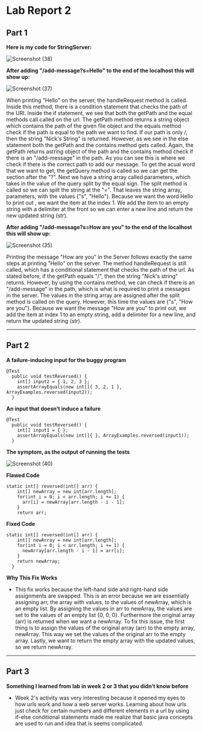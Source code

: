 # Lab Report 2

## Part 1

**Here is my code for StringServer:**

![Screenshot (38)](https://user-images.githubusercontent.com/103862450/215586307-cb148d5c-83db-4fdc-94f4-9165636043a0.png)

**After adding "/add-message?s=Hello" to the end of the localhost this will show up:**

![Screenshot (37)](https://user-images.githubusercontent.com/103862450/215585355-b991c462-e6f9-46e3-a1b8-8ceb63142c40.png)

When printing "Hello" on the server, the handleRequest method is called. Inside this method, there is a condition statement that checks the path of the URI. Inside the if statement, we see that both the getPath and the equal methods call called on the url. The getPath method returns a string object which contains the path of the given file object and the equals method check if the path is equal to the path we want to find. If our path is only /, then the string "Nick's String" is returned. However, as we see in the else statement both the getPath and the contains method gets called. Again, the getPath returns astring object of the path and the contains method check if there is an "/add-message" in the path. As you can see this is where we check if there is the correct path to add our message. To get the acual word that we want to get, the getQuery method is called so we can get the section after the "?". Next we have a string array called parameters, which takes in the value of the query split by the equal sign. The split method is called so we can split the string at the "=". That leaves the string array, parameters, with the values {"s", "Hello"}. Because we want the word Hello to print out , we want the item at the index 1. We add the item to an empty string with a delimiter at the front so we can enter a new line and return the new updated string (str). 


**After adding "/add-message?s=How are you" to the end of the localhost this will show up:**

![Screenshot (35)](https://user-images.githubusercontent.com/103862450/215585494-a0eebe34-b4cc-4309-81f9-b4f9e1cee415.png)

Printing the message "How are you" in the Server follows exactly the same steps at printing "Hello" on the server. The method handleRequest is still called, which has a conditional statement that checks the path of the url. As stated before, if the getPath equals "/", then the string "Nick's string" returns. However, by using the contains method, we can check if there is an "/add-message" in the path, which is what is required to print a messages in the server. The values in the string array are assigned after the split method is called on the query. However, this time the values are {"s", "How are you"}. Because we want the message "How are you" to print out, we add the item at index 1 to an empty string, add a delimiter for a new line, and return the updated string (str). 

---

## Part 2

**A failure-inducing input for the buggy program**

```
@Test
  public void testReversed() {
    int[] input2 = { 1, 2, 3 };
    assertArrayEquals(new int[]{ 3, 2, 1 }, ArrayExamples.reversed(input2));
  }
```

**An input that doesn’t induce a failure**

```
@Test
  public void testReversed() {
    int[] input1 = { };
    assertArrayEquals(new int[]{ }, ArrayExamples.reversed(input1));
  }
```

**The symptom, as the output of running the tests**

![Screenshot (40)](https://user-images.githubusercontent.com/103862450/215659403-bdebc76f-32e0-4f3a-ad51-5692e4e97f08.png)

**Flawed Code**

```
static int[] reversed(int[] arr) {
    int[] newArray = new int[arr.length];
    for(int i = 0; i < arr.length; i += 1) {
      arr[i] = newArray[arr.length - i - 1];
    }
    return arr;
```

**Fixed Code**

```
static int[] reversed(int[] arr) {
    int[] newArray = new int[arr.length];
    for(int i = 0; i < arr.length; i += 1) {
      newArray[arr.length - i - 1] = arr[i];
    }
    return newArray;
  }
```

**Why This Fix Works**
* This fix works because the left-hand side and right-hand side assignments are swapped. This is an error because we are essentially assigning arr, the array with values, to the values of newArray, which is an empty list. By assigning the values in arr to newArray, the values are set to the values of an empty list {0, 0, 0}. Furthermore the original array (arr) is returned when we want a newArray. To fix this issue, the first thing is to assign the values of the original array (arr) to the empty array, newArray. This way we set the values of the original arr to the empty array. Lastly, we want to return the empty array with the updated values, so we return newArray. 

---

## Part 3

**Something I learned from lab in week 2 or 3 that you didn’t know before**
* Week 2's activity was very interesting because it opened my eyes to how urls work and how a web server works. Learning about how urls just check for certain numbers and different elements in a url by using if-else conditional statements made me realize that basic java concepts are used to run and idea that is seems complicated. 

